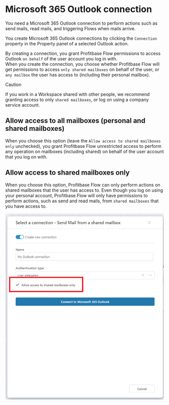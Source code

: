 # Microsoft 365 Outlook connection

You need a Microsoft 365 Outlook connection to perform actions such as send mails, read mails, and triggering Flows when mails arrive.

You create Microsoft 365 Outlook connections by clicking the `Connection` property in the Property panel of a selected Outlook action.

By creating a connection, you grant Profitbase Flow permissions to access Outlook `on behalf` of the user account you log in with.  
When you create the connection, you choose whether Profitbase Flow will get permissions to access `only shared mailboxes` on behalf of the user, or `any mailbox` the user has access to (including their personal mailbox).

> [!CAUTION]
> If you work in a Workspace shared with other people, we recommend granting access to only `shared mailboxes`, or log on using a company service account.

## Allow access to all mailboxes (personal and shared mailboxes)

When you choose this option (leave the `Allow access to shared mailboxes only` unchecked), you grant Profitbase Flow unrestricted access to perform any operation on mailboxes (including shared) on behalf of the user account that you log on with.

## Allow access to shared mailboxes only

When you choose this option, Profitbase Flow can only perform actions on shared mailboxes that the user has access to. Even though you log on using your personal account, Profitbase Flow will only have permissions to perform actions, such as send and read mails, from `shared mailboxes` that you have access to.

![img](/images/flow/microsoft-365-outlook-connection-shared-only.png)
